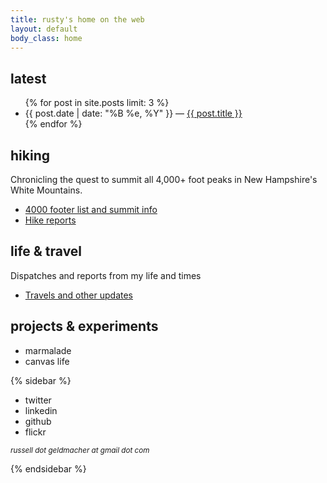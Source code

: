 ```yaml
---
title: rusty's home on the web
layout: default
body_class: home
---
```


## latest

<ul>
	{% for post in site.posts limit: 3 %}
	<li>{{ post.date | date: "%B %e, %Y" }} &mdash; <a href="{{ post.url }}">{{ post.title }}</a></li>
	{% endfor %}
</ul>

## hiking

Chronicling the quest to summit all 4,000+ foot peaks in New Hampshire's White Mountains.

* [4000 footer list and summit info](/4000-footers/)
* [Hike reports](/hikes.html)

## life & travel

Dispatches and reports from my life and times

* [Travels and other updates](/life-and-travel.html)

## projects & experiments

* marmalade
* canvas life

{% sidebar %}

* twitter
* linkedin
* github
* flickr

<small><em>russell dot geldmacher at gmail dot com</em></small>

{% endsidebar %}
